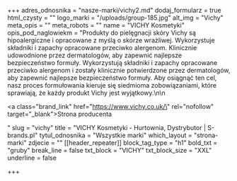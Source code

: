 +++
adres_odnosnika = "nasze-marki/vichy2.md"
dodaj_formularz = true
html_czysty = ""
logo_marki = "/uploads/group-185.jpg"
alt_img = "Vichy"
meta_opis = ""
meta_robots = ""
name = "VICHY Kosmetyki"
opis_pod_naglowiekm = "Produkty do pielęgnacji skóry Vichy są hipoalergiczne i opracowane z myślą o skórze wrażliwej. Wykorzystuje składniki i zapachy opracowane przeciwko alergenom. Klinicznie udowodnione przez dermatologów, aby zapewnić najlepsze bezpieczeństwo formuły. Wykorzystują składniki i zapachy opracowane przeciwko alergenom i zostały klinicznie potwierdzone przez dermatologów, aby zapewnić najlepsze bezpieczeństwo formuły. Aby osiągnąć ten cel, nasz proces formułowania kieruje się siedmioma zobowiązaniami, które sprawiają, że każdy produkt Vichy jest wyjątkowy.\n\n    <p><a class=\"brand_link\" href=\"https://www.vichy.co.uk/\" rel=\"nofollow\" target=\"_blank\">Strona producenta</a></p>"
slug = "vichy"
title = "VICHY Kosmetyki - Hurtownia, Dystrybutor | S-brands.pl"
tytul_odnosnika = "Wszystkie marki"
which_layout = "strona-marki"
zdjecie = ""
[[header_repeater]]
block_tag_type = "h1"
bold_txt = "gruby"
break_line = false
txt_block = "VICHY"
txt_block_size = "XXL"
underline = false

+++

